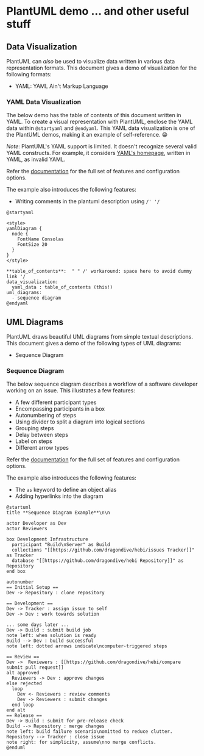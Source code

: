 # PlantUML demo ... and other useful stuff

## Data Visualization

PlantUML can _also_ be used to visualize data written in various data representation formats. This document gives a demo of visualization for the following formats:
* YAML: YAML Ain't Markup Language

### YAML Data Visualization

The below demo has the table of contents of this document written in YAML. To create a visual representation with PlantUML, enclose the YAML data within `@startyaml` and `@endyaml`. This YAML data visualization is one of the PlantUML demos, making it an example of self-reference. :grin:

_Note_: PlantUML's YAML support is limited. It doesn't recognize several valid YAML constructs. For example, it considers [YAML's homepage](https://yaml.org/), written in YAML, as invalid YAML.

Refer the [documentation](https://plantuml.com/yaml) for the full set of features and configuration options.

The example also introduces the following features:
* Writing comments in the plantuml description using `/' '/`

```plantuml
@startyaml

<style>
yamlDiagram {
  node {
	FontName Consolas
	FontSize 20
  }
}
</style>

**table_of_contents**:  " " /' workaround: space here to avoid dummy link '/
data_visualization:
  yaml_data : table_of_contents (this!)
uml_diagrams:
  - sequence diagram
@endyaml
```

## UML Diagrams

PlantUML draws beautiful UML diagrams from simple textual descriptions. This document gives a demo of the following types of UML diagrams:
* Sequence Diagram

### Sequence Diagram

The below sequence diagram describes a workflow of a software developer working on an issue. This illustrates a few features:
* A few different participant types
* Encompassing participants in a box
* Autonumbering of steps
* Using divider to split a diagram into logical sections
* Grouping steps
* Delay between steps
* Label on steps
* Different arrow types

Refer the [documentation](https://plantuml.com/sequence-diagram) for the full set of features and configuration options.

The example also introduces the following features:
* The `as` keyword to define an object alias
* Adding hyperlinks into the diagram

```plantuml
@startuml
title **Sequence Diagram Example**\n\n

actor Developer as Dev
actor Reviewers

box Development Infrastructure
  participant "Build\nServer" as Build
  collections "[[https://github.com/dragondive/hebi/issues Tracker]]" as Tracker
  database "[[https://github.com/dragondive/hebi Repository]]" as Repository
end box

autonumber
== Initial Setup ==
Dev -> Repository : clone repository

== Development ==
Dev -> Tracker : assign issue to self
Dev -> Dev : work towards solution

... some days later ...
Dev -> Build : submit build job
note left: when solution is ready
Build --> Dev : build successful
note left: dotted arrows indicate\ncomputer-triggered steps

== Review ==
Dev ->  Reviewers : [[https://github.com/dragondive/hebi/compare submit pull request]]
alt approved
  Reviewers -> Dev : approve changes
else rejected
  loop
    Dev <- Reviewers : review comments
    Dev -> Reviewers : submit changes
  end loop
end alt
== Release ==
Dev -> Build : submit for pre-release check
Build --> Repository : merge changes
note left: build failure scenario\nomitted to reduce clutter.
Repository --> Tracker : close issue
note right: for simplicity, assume\nno merge conflicts.
@enduml
```
